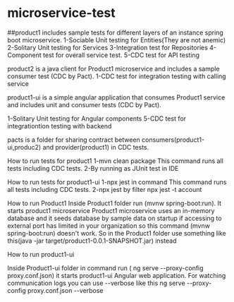 # microservice-test

##product1
includes sample tests for different layers of an instance spring boot microservice.
1-Sociable Unit testing for Entities(They are not anemic)
2-Solitary Unit testing for Services
3-Integration test for Repositories
4-Component test for overall service test.
5-CDC test for API testing 



product2 is a java client for Product1 microservice and includes a sample consumer test (CDC by Pact).
1-CDC test for integration testing with calling service


product1-ui is a simple angular application that consumes Product1 service and includes unit and consumer tests (CDC by Pact).

1-Solitary Unit testing for Angular components
5-CDC test for integrationtion testing with backend 

pacts is a folder for sharing contract between consumers(product1-ui,produc2) and provider(product1) in CDC tests.

How to run tests for product1
1-mvn clean package 
This command runs all tests including CDC tests.
2-By running as JUnit test in IDE


How to run tests for product1-ui
1-npx jest in command 
This command runs all tests including CDC tests.
2-npx jest by filter
npx jest -t account


How to run Product1
Inside Product1 folder run (mvnw spring-boot:run). It starts product1 microservice
Product1 microservice uses an in-memory database and it seeds database by sample data on startup
if accessing to external port has limited in your organization so this command (mvnw spring-boot:run) doesn't work. So in the Product1 folder use something like this(java -jar target/product1-0.0.1-SNAPSHOT.jar) instead

How to run product1-ui

Inside Product1-ui folder in command run (
ng serve --proxy-config proxy.conf.json) it starts product1-ui Angular web application.
For watching communication logs you can use --verbose like this
ng serve --proxy-config proxy.conf.json --verbose



